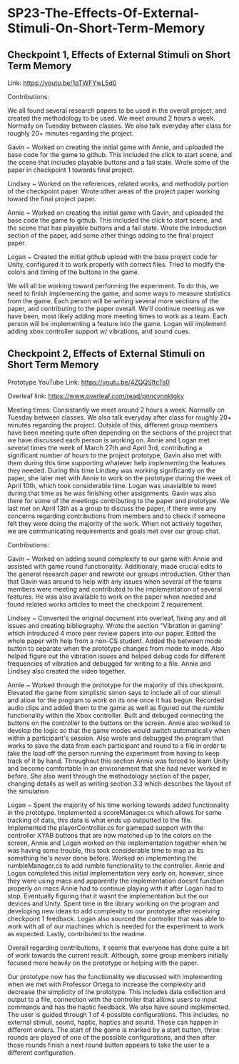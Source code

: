 # SP23-The-Effects-Of-External-Stimuli-On-Short-Term-Memory

## Checkpoint 1, Effects of External Stimuli on Short Term Memory

Link: https://youtu.be/1pTWFYwL5d0

Contributions:

We all found several research papers to be used in the overall project, and created the methodology to be used. 
We meet around 2 hours a week. Normally on Tuesday between classes. We also talk everyday after class for roughly 20+ minutes regarding the project.

Gavin ~ Worked on creating the initial game with Annie, and uploaded the base code for the game to github. This included the click to start scene, and the scene that includes playable buttons and a fail state. Wrote some of the paper in checkpoint 1 towards final project.

Lindsey ~ Worked on the references, related works, and methodoly portion of the checkpoint paper. Wrote other areas of the project paper working toward the final project paper.

Annie  ~ Worked on creating the initial game with Gavin, and uploaded the base code the game to github. This included the click to start scene, and the scene that has playable buttons and a fail state. Wrote the introduction section of the paper, add some other things adding to the final project paper.

Logan ~ Created the initial github upload with the base project code for Unity, configured it to work properly with correct files. Tried to modify the colors and timing of the buttons in the game.

We will all be working toward performing the experiment. To do this, we need to finish implementing the game, and some ways to measure statistics from the game. Each person will be writing several more sections of the paper, and contributing to the paper overall. We'll continue meeting as we have been, most likely adding more meeting times to work as a team. Each person will be implementing a feature into the game. Logan will implement adding xbox controller support w/ vibrations, and sound cues.

## Checkpoint 2, Effects of External Stimuli on Short Term Memory

Prototype YouTube Link: https://youtu.be/4ZQQSftcTs0

Overleaf link: https://www.overleaf.com/read/pnncvnnktgky

Meeting times: Consistantly we meet around 2 hours a week. Normally on Tuesday between classes. We also talk everyday after class for roughly 20+ minutes regarding the project. Outside of this, different group members have been meeting quite often depending on the sections of the project that we have discussed each person is working on. Annie and Logan met several times the week of March 27th and April 3rd, contributing a significant number of hours to the project prototype, Gavin also met with them during this time supporting whatever help implementing the features they needed. During this time Lindsey was working significantly on the paper, she later met with Annie to work on the prototype during the week of April 10th, which took considerable time. Logan was unavialble to meet during that time as he was finishing other assignments. Gavin was also there for some of the meetings contributing to the paper and prototype. We last met on April 13th as a group to discuss the paper, if there were any concerns regarding contributions from members and to check if someone felt they were doing the majority of the work. When not actively together, we are communicating requirements and goals met over our group chat.


Contributions:

Gavin ~ Worked on adding sound complexity to our game with Annie and assisted with game round functionality. Additionaly, made crucial edits to the general research paper and rewrote our groups introduction. Other than that Gavin was around to help with any issues when several of the teams members were meeting and contributed to the implementation of several features. He was also available to work on the paper when needed and found related works articles to meet the checkpoint 2 requirement.

Lindsey ~ Converted the original document into overleaf, fixing any and all issues and creating bibliography. Wrote the section "Vibration in gaming" which introduced 4 more peer review papers into our paper. Edited the whole paper with help from a non-CS student. Added the between mode button to separate when the prototype changes from mode to mode. Also helped figure out the vibration issues and helped debug code for different frequencies of vibration and debugged for writing to a file. Annie and Lindsey also created the video together. 

Annie  ~ Worked through the prototype for the majority of this checkpoint. Elevated the game from simplistic simon says to include all of our stimuli and allow for the program to work on its one once it has begun. Recorded audio clips and added them to the game as well as figured out the rumble functionality within the Xbox controller. Built and debuged connecting the buttons on the controller to the buttons on the screen. Annie also worked to develop the logic so that the game modes would switch automatically when within a participant's session. Also wrote and debugged the program that works to save the data from each participant and round to a file in order to take the load off the person running the experiment from having to keep track of it by hand. Throughout this section Annie was forced to learn Unity and become comfortable in an environement that she had never worked in before. She also went through the methodology section of the paper, changing details as well as writing section 3.3 which describes the layout of the simulation

Logan ~ Spent the majority of his time working towards added functionality in the prototype. Implemented a scoreManager.cs which allows for some tracking of data, this data is what ends up outputted to the file. Implemented the playerController.cs for gamepad support with the controller XYAB buttons that are now matched up to the colors on the screen, Annie and Logan worked on this implementation together when he was having some trouble, this took considerable time to map as its something he's never done before. Worked on implementing the rumbleManager.cs to add rumble functionality to the controller. Annie and Logan completed this initial implementation very early on, however, since they were using macs and apparently the implementation doesnt function properly on macs Annie had to continue playing with it after Logan had to stop. Eventually figuring that it wasnt the implementation but the our devices and Unity. Spent time in the library working on the program and developing new ideas to add complexity to our prototype after receiving checkpoint 1 feedback. Logan also sourced the controller that was able to work with all of our machines which is needed for the experiment to work as expected. Lastly, contributed to the readme.

Overall regarding contributions, it seems that everyone has done quite a bit of work towards the current result. Although, some group members initially focused more heavily on the prototype or helping with the paper.

Our prototype now has the functionality we discussed with implementing when we met with Professor Ortega to increase the complexity and decrease the simplicity of the prototype. This includes data collection and output to a file, connection with the controller that allows users to input commands and has the haptic feedback. We also have sound implemented. The user is guided through 1 of 4 possible configurations. This includes, no external stimuli, sound, haptic, haptics and sound. These can happen in different orders. The start of the game is marked by a start button, three rounds are played of one of the possible configurations, and then after those rounds finish a next round button appears to take the user to a different configuration.
